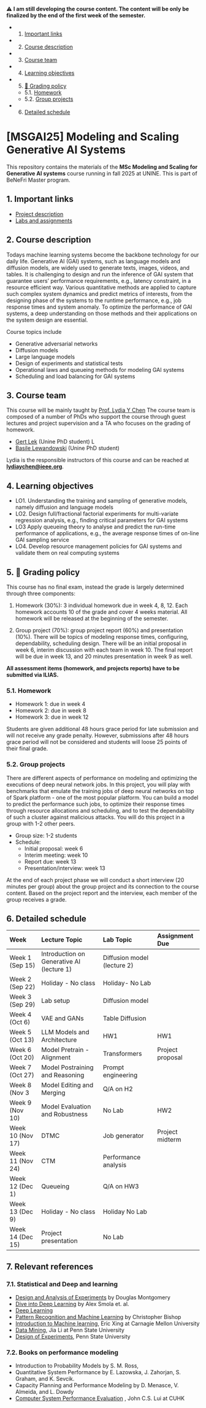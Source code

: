
:warning: **I am still developing the course content. The content will be only be finalized by the end of the first week of the semester.**

<!-- vscode-markdown-toc -->
* 1. [Important links](#Importantlinks)
* 2. [Course description](#Coursedescription)
* 3. [Course team](#Courseteam)
* 4. [Learning objectives](#Learningobjectives)
* 5. [:dart: Grading policy](#dart:Gradingpolicy)
    * 5.1. [Homework](#Homework)
    * 5.2. [Group projects](#Groupprojects)
* 6. [Detailed schedule](#Detailedschedule)

    
<!-- vscode-markdown-toc-config
    numbering=true
    autoSave=true
    /vscode-markdown-toc-config -->
<!-- /vscode-markdown-toc --><!-- vscode-markdown-toc -->


# [MSGAI25] Modeling and Scaling Generative AI Systems <!-- omit in toc -->

This repository contains the materials of the **MSc Modeling and Scaling for Generative AI systems** course running in fall 2025 at UNINE. This is part of BeNeFri Master program.


##  1. <a name='Importantlinks'></a>Important links

- [Project description](project.md)
- [Labs and assignments](lab.md)


##  2. <a name='Coursedescription'></a>Course description


Todays machine learning systems become the backbone technology for our daily life.  Generative AI (GAI) systems, such as language models and diffusion models, are widely used to generate texts, images, videos, and tables. It is challenging to design and run the inference of GAI system that guarantee users’ performance requirements, e.g., latency constraint, in a resource efficient way. Various quantitative methods are applied to capture such complex system dynamics and predict metrics of interests, from the designing phase of the systems to the runtime performance, e.g., job response times and system anomaly.  To optimize the performance of GAI  systems, a deep understanding on those methods and their applications on the system design are essential. 
<!-- Having practical hand-on experience on designing experiments, deriving models, and validating results with benchmark systems will prepare students to tackle challenges of real systems. -->

Course topics include
- Generative adversarial networks
- Diffusion models
- Large language models
- Design of experiments and statistical tests 
- Operational laws and queueing methods for modeling GAI systems
- Scheduling and load balancing for GAI systems







##  3. <a name='Courseteam'></a>Course team

This course will be mainly taught by [Prof. Lydia Y Chen](https://lydiaychen.github.io/)  The course team is composed of a number of PhDs  who support the course through guest lectures and project supervision and a TA who focuses on the grading of homework. 


-  [Gert Lek](mailto:gert.lek@unine.ch) (Unine PhD student) L
-  [Basile Lewandowski](mailto:basile.lewandowski@unine.c) (Unine PhD student)


Lydia is the responsible instructors of this course and can be reached at **lydiaychen@ieee.org**.



##  4. <a name='Learningobjectives'></a>Learning objectives
- LO1. Understanding the training and sampling of generative models, namely diffusion and language models 
- LO2. Design full/fractional factorial experiments for multi-variate regression analysis, e.g., finding critical parameters for GAI systems
- LO3 Apply queueing theory to analyse and predict the run-time performance of applications, e.g., the average response times of on-line GAI sampling service
- LO4. Develop resource management policies for GAI systems and validate them on real computing systems


## 5. <a name='dart:Gradingpolicy'></a>:dart: Grading policy

This course has no final exam, instead the grade is largely determined through three components: 

1. Homework (30%): 3 individual homework due in week 4, 8, 12. Each homework accounts 10  of the grade and cover 4 weeks material. All homework will be released at the beginning of the semester.


2. Group project (70%): group project report (60%) and presentation (10%). There will be topics of modeling response times, configuring, dependability, scheduling design. There will be an initial proposal in week 6, interim discussion with each team in week 10. The final report will be due in week 13, and 20 minutes presentation in week 9 as well.


**All assessment items (homework, and projects reports) have to be submitted via ILIAS.**


###  5.1. <a name='Homework'></a>Homework
- Homework 1: due in week 4 
- Homework 2: due in week 8
- Homework 3: due in week 12

Students are given additional 48 hours grace period for late submission and will not receive any grade penalty. However, submissions after 48 hours grace period will not be considered and students will loose 25 points of their final grade. 


###  5.2. <a name='Groupprojects'></a>Group projects
<!-- 7 predefined project topics: evaluating the systems of 
-->
There are different aspects of performance  on modeling and optimizing the executions of deep neural network jobs. In this project, you will play with benchmarks that emulate the training jobs of deep neural networks on top of Spark platform - one of the most popular platform. You can build a model to predict the performance such jobs, to optimize their response times through resource allocations and scheduling, and to test the dependability of such a cluster against malicious attacks. You will do this project in a group with 1-2 other peers.

- Group size: 1-2 students
- Schedule: 
  - Initial proposal: week 6
  - Interim meeting: week 10
  - Report due: week 13
  -  Presentation/interview: week 13 



At the end of each project phase we will conduct a short interview (20 minutes per group) about the group project and its connection to the course content. Based on the project report and the interview, each member of the group receives a grade. 





##  6. <a name='Detailedschedule'></a>Detailed schedule


**Week**|**Lecture Topic**|**Lab Topic**|**Assignment Due**
:-----|:-----|:-----|:-----
Week 1 (Sep 15) | Introduction on Generative AI (lecture 1)| Diffusion model (lecture 2)
Week 2 (Sep 22) | Holiday - No class| Holiday- No Lab
Week 3 (Sep 29) | Lab setup | Diffusion model
Week 4 (Oct 6) | VAE and GANs | Table Diffusion| 
Week 5 (Oct 13) | LLM Models and Architecture| HW1 | HW1
Week 6 (Oct 20) | Model Pretrain - Alignment | Transformers |Project proposal
Week 7 (Oct 27) | Model Postraining and Reasoning |Prompt engineering|
Week 8 (Nov 3 | Model Editing and Merging | Q/A on H2 |
Week 9 (Nov 10) | Model Evaluation and Robustness  | No Lab | HW2
Week 10 (Nov 17) | DTMC | Job generator | Project midterm
Week 11 (Nov 24) | CTM| Performance analysis | 
Week 12 (Dec 1) | Queueing   |  Q/A on HW3
Week 13 (Dec 9) | Holiday - No class| Holiday   No Lab
Week 14 (Dec 15) | Project presentation | No Lab



##  7. <a name='Relevantreferences'></a>Relevant references 


###  7.1. <a name='Booksonstatisticalexperimentsandlearning'></a>Statistical and Deep and learning
- [Design and Analysis of Experiments](http://faculty.business.utsa.edu/manderso/STA4723/readings/Douglas-C.-Montgomery-Design-and-Analysis-of-Experiments-Wiley-2012.pdf) by Douglas Montgomery
- [Dive into Deep Learning](https://www.d2l.ai/) by Alex Smola et. al.
- [Deep Learning](https://www.deeplearningbook.org/)
- [Pattern Recognition and Machine Learning]() by Christopher Bishop 
- [Introduction to Machine learning](http://www.cs.cmu.edu/~epxing/Class/10701/), Eric Xing at Carnagie Mellon University
- [Data Mining](http://personal.psu.edu/jol2/course/stat557/), Jia Li at Penn State University
- [Design of Experiments](https://newonlinecourses.science.psu.edu/stat503/node/5/), Penn State University



###  7.2. <a name='Booksonperformancemodeling'></a>Books on performance modeling
- Introduction to Probability Models by S. M. Ross, 
- Quantitative System Performance by E. Lazowska, J. Zahorjan, S. Graham, and K. Sevcik.
- Capacity Planning and Performance Modeling by D. Menasce, V. Almeida, and L. Dowdy 
- [Computer System Performance Evaluation](http://www.cse.cuhk.edu.hk/~cslui/csc5420.html) , John C.S. Lui at CUHK






